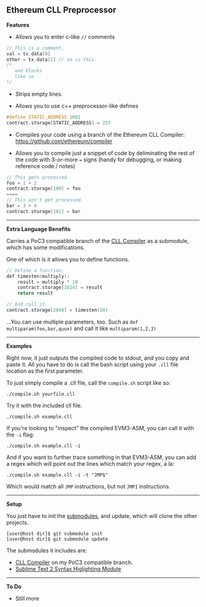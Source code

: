 Ethereum CLL Preprocessor
------

**Features**

- Allows you to enter c-like `//` comments

 ```cpp
 // This is a comment.
 val = tx.data[0]
 other = tx.data[1] // so is this.
 /* 
    and blocks
    like so 
 */
```
- Strips empty lines.

- Allows you to use c++ preprocessor-like defines

 ```cpp
 #define STATIC_ADDRESS 1001
 contract.storage[STATIC_ADDRESS] = 257
```

- Compiles your code using a branch of the Ethereum CLL Compiler: https://github.com/ethereum/compiler

- Allows you to compile just a snippet of code by deliminating the rest of the code with 3-or-more `=` signs (handy for debugging, or making reference code / notes)

 ```cpp
 // This gets processed.
 foo = 1 + 2
 contract.storage[100] = foo
 ====
 // This won't get processed.
 bar = 3 + 4
 contract.storage[101] = bar
```

----
**Extra Language Benefits**

Carries a PoC3 compatible branch of the [CLL Compiler](https://github.com/ethereum/compiler) as a submodule, which has some modifications.

One of which is it allows you to define functions.

 ```cpp
 // Define a function.
 def timesten(multiply):
     result = multiply * 10
     contract.storage[1024] = result
     return result

 // And call it.
 contract.storage[2048] = timesten(50)
```

...You can use multiple parameters, too. Such as `def multiparam(foo,bar,quux)` and call it like `multiparam(1,2,3)`

----
**Examples**

Right now, it just outputs the compiled code to stdout, and you copy and paste it. All you have to do is call the bash script using your `.cll` file location as the first parameter.

To just simply compile a .cll file, call the `compile.sh` script like so:

    ./compile.sh yourfile.cll

Try it with the included cll file.

    ./compile.sh example.cll

If you're looking to "inspect" the compiled EVM3-ASM, you can call it with the `-i` flag:

    ./compile.sh example.cll -i

And if you want to further trace something in that EVM3-ASM, you can add a regex which will point out the lines which match your regex, a la:

    ./compile.sh example.cll -i -t "JMP$" 

Which would match all `JMP` instructions, but not `JMPI` instructions.


----
**Setup**

You just have to init the [submodules](http://git-scm.com/book/en/Git-Tools-Submodules), and update, which will clone the other projects.

    [user@host dir]$ git submodule init
    [user@host dir]$ git submodule update

The submodules it includes are:

- [CLL Compiler](https://github.com/ethereum/compiler) on my PoC3 compatible branch.
- [Sublime Text 2 Syntax Higlighting Module](https://github.com/dougbtv/cll-syntaxhighlighter-st2)

---
**To Do**

- Still more